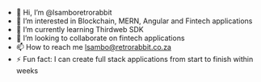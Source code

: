 - 👋 Hi, I’m @lsamboretrorabbit
- 👀 I’m interested in Blockchain, MERN, Angular and Fintech applications
- 🌱 I’m currently learning Thirdweb SDK
- 💞️ I’m looking to collaborate on fintech applications
- 📫 How to reach me lsambo@retrorabbit.co.za
- ⚡ Fun fact: I can create full stack applications from start to finish within weeks

<!---
lsamboretrorabbit/lsamboretrorabbit is a ✨ special ✨ repository because its `README.md` (this file) appears on your GitHub profile.
You can click the Preview link to take a look at your changes.
--->
